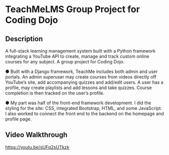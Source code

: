 # TeachMeLMS Group Project for Coding Dojo

## Description
A full-stack learning management system built with a Python framework integrating a YouTube API to create, manage and track custom online courses for any subject. A group project for Coding Dojo.

●	Built with a Django framework, TeachMe includes both admin and user portals. An admin superuser may create courses from videos directly off YouTube’s site, add accompanying quizzes and add/edit users.  A user has a profile, may create playlists and add lessons and take quizzes. Course completion is then tracked on the user’s profile.   

●	My part was half of the front-end framework development. I did the styling for the site:  CSS, integrated Bootstrap, HTML, and some JavaScript. I also worked to connect the front end to the backend on the homepage and profile page. 

## Video Walkthrough
https://youtu.be/sUFq2sUTkzk


